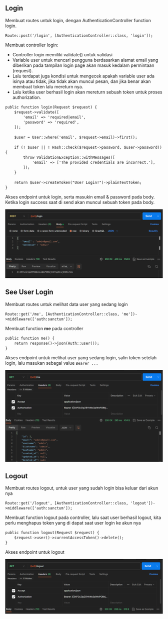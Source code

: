 ## Login
Membuat routes untuk login, dengan AuthenticationController function login.

```
Route::post('/login', [AuthenticationController::class, 'login']);
```

Membuat controller login: 
- Controller login memiliki validate() untuk validasi
- Variable user untuk mencari pengguna berdasarkan alamat email yang diberikan pada tampilan login page akan masuk kedalam permintaan (request).
- Lalu terdapat juga kondisi untuk mengecek apakah variable user ada isinya atau tidak, jika tidak akan muncul pesan, dan jika benar akan membuat token lalu mereturn nya.
- Lalu ketika user berhasil login akan mereturn sebuah token untuk proses authorization.

```
public function login(Request $request) {
    $request->validate([
        'email' => 'required|email',
        'password' => 'required',
    ]);    

    $user = User::where('email', $request->email)->first();

    if (! $user || ! Hash::check($request->password, $user->password)) {
        throw ValidationException::withMessages([
            'email' => ['The provided credentials are incorrect.'],
        ]);
    }

    return $user->createToken("User Login!")->plainTextToken;
}
```

Akses endpoint untuk login, serta masukin email & password pada body. Ketika login success saat di send akan muncul sebuah token pada body.

![login](images/postman-login.png)

## See User Login

Membuat routes untuk melihat data user yang sedang login

```
Route::get('/me', [AuthenticationController::class, 'me'])->middleware(['auth:sanctum']);
```

Membuat function **me** pada controller

```
public function me() {
    return response()->json(Auth::user());
}
```
Akses endpoint untuk melihat user yang sedang login, salin token setelah login, lalu masukan sebagai value `Bearer ...`

![user](images/postman-see-user.png)

## Logout

Membuat routes logout, untuk user yang sudah login bisa keluar dari akun nya

```
Route::get('/logout', [AuthenticationController::class, 'logout'])->middleware(['auth:sanctum']);
```

Membuat function logout pada controller, lalu saat user berhasil logout, kita perlu menghapus token yang di dapat saat user login ke akun nya  

```
public function logout(Request $request) {
    $request->user()->currentAccessToken()->delete();
}
```

Akses endpoint untuk logout

![logout](images/postman-logout.png)
